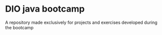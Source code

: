 # DIO java bootcamp
A repository made exclusively for projects and exercises developed during the bootcamp 
